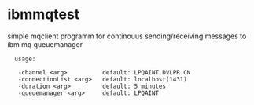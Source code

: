 # ibmmqtest

simple mqclient programm for continouus sending/receiving messages
to ibm mq queuemanager

```
  usage:

   -channel <arg>          default: LPQAINT.DVLPR.CN
   -connectionList <arg>   default: localhost(1431)
   -duration <arg>         default: 5 minutes
   -queuemanager <arg>     default: LPQAINT
 
 ```
